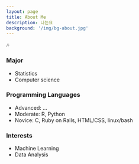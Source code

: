 ```yaml
---
layout: page
title: About Me
description: 나는요
background: '/img/bg-about.jpg'
---
```


&#127926;

### Major

- Statistics
- Computer science

### Programming Languages

- Advanced: ... 
- Moderate: R, Python 
- Novice: C, Ruby on Rails, HTML/CSS, linux/bash


### Interests

- Machine Learning
- Data Analysis

